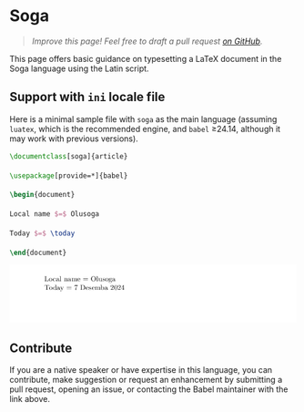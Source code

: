 # Soga

<blockquote>
  <p><em>Improve this page! Feel free to draft a pull request <a href="https://github.com/latex3/babel/tree/docs/docs">on GitHub</a>.</em></p>
</blockquote>

This page offers basic guidance on typesetting a LaTeX document in the
Soga language using the Latin script.

## Support with `ini` locale file

Here is a minimal sample file with `soga` as the main language
(assuming `luatex`, which is the recommended engine, and `babel` ≥24.14,
although it may work with previous versions).

```tex
\documentclass[soga]{article}

\usepackage[provide=*]{babel}

\begin{document}

Local name $=$ Olusoga

Today $=$ \today

\end{document}
```

![](../media/locale-soga.png)

## Contribute

If you are a native speaker or have expertise in this language, you can
contribute, make suggestion or request an enhancement by submitting a
pull request, opening an issue, or contacting the Babel maintainer with
the link above.